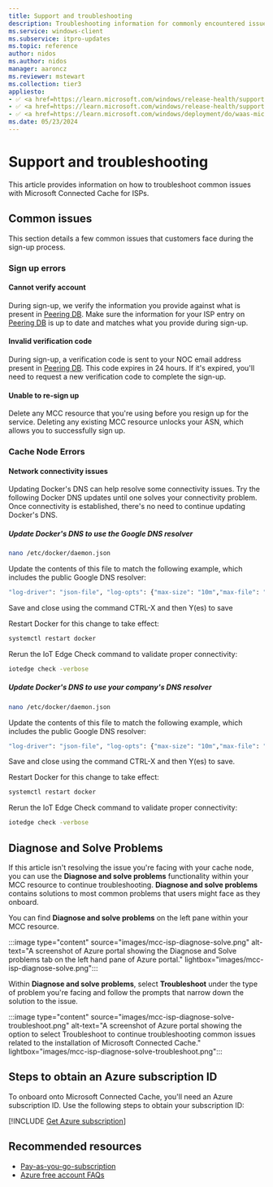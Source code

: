 ```yaml
---
title: Support and troubleshooting
description: Troubleshooting information for commonly encountered issues for onboarding or using Microsoft Connected Cache for ISPs.
ms.service: windows-client
ms.subservice: itpro-updates
ms.topic: reference
author: nidos
ms.author: nidos
manager: aaroncz
ms.reviewer: mstewart
ms.collection: tier3
appliesto: 
- ✅ <a href=https://learn.microsoft.com/windows/release-health/supported-versions-windows-client target=_blank>Windows 11</a>
- ✅ <a href=https://learn.microsoft.com/windows/release-health/supported-versions-windows-client target=_blank>Windows 10</a>
- ✅ <a href=https://learn.microsoft.com/windows/deployment/do/waas-microsoft-connected-cache target=_blank>Microsoft Connected Cache for ISPs</a>	
ms.date: 05/23/2024
---
```


# Support and troubleshooting

This article provides information on how to troubleshoot common issues with Microsoft Connected Cache for ISPs.

## Common issues

This section details a few common issues that customers face during the sign-up process.

### Sign up errors

#### Cannot verify account

During sign-up, we verify the information you provide against what is present in [Peering DB](https://www.peeringdb.com/). Make sure the information for your ISP entry on [Peering DB](https://www.peeringdb.com/) is up to date and matches what you provide during sign-up.

#### Invalid verification code

During sign-up, a verification code is sent to your NOC email address present in [Peering DB](https://www.peeringdb.com/). This code expires in 24 hours. If it's expired, you'll need to request a new verification code to complete the sign-up.  

#### Unable to re-sign up

Delete any MCC resource that you're using before you resign up for the service. Deleting any existing MCC resource unlocks your ASN, which allows you to successfully sign up.

### Cache Node Errors  

#### Network connectivity issues

 Updating Docker's DNS can help resolve some connectivity issues.
 Try the following Docker DNS updates until one solves your connectivity problem.
 Once connectivity is established, there's no need to continue updating Docker's DNS.

##### Update Docker's DNS to use the Google DNS resolver

```bash
nano /etc/docker/daemon.json
```

Update the contents of this file to match the following example, which includes the public Google DNS resolver:

```bash
"log-driver": "json-file", "log-opts": {"max-size": "10m","max-file": "3"},"dns":["8.8.8.8", "8.8.4.4"]
```

Save and close using the command CTRL-X and then Y(es) to save

Restart Docker for this change to take effect:

```bash
systemctl restart docker
```

Rerun the IoT Edge Check command to validate proper connectivity:

```bash
iotedge check -verbose
```

##### Update Docker's DNS to use your company's DNS resolver

```bash
nano /etc/docker/daemon.json
```

Update the contents of this file to match the following example, which includes the public Google DNS resolver:

```bash
"log-driver": "json-file", "log-opts": {"max-size": "10m","max-file": "3"},"dns":["<Your companies DNS Resolver IP Address>"]
```

Save and close using the command CTRL-X and then Y(es) to save.

Restart Docker for this change to take effect:

```bash
systemctl restart docker
```

Rerun the IoT Edge Check command to validate proper connectivity:

```bash
iotedge check -verbose
```

## Diagnose and Solve Problems

If this article isn't resolving the issue you're facing with your cache node, you can use the **Diagnose and solve problems** functionality within your MCC resource to continue troubleshooting. **Diagnose and solve problems** contains solutions to most common problems that users might face as they onboard.

You can find **Diagnose and solve problems** on the left pane within your MCC resource.

:::image type="content" source="images/mcc-isp-diagnose-solve.png" alt-text="A screenshot of Azure portal showing the Diagnose and Solve problems tab on the left hand pane of Azure portal." lightbox="images/mcc-isp-diagnose-solve.png":::

Within **Diagnose and solve problems**, select **Troubleshoot** under the type of problem you're facing and follow the prompts that narrow down the solution to the issue.

:::image type="content" source="images/mcc-isp-diagnose-solve-troubleshoot.png" alt-text="A screenshot of Azure portal showing the option to select Troubleshoot to continue troubleshooting common issues related to the installation of Microsoft Connected Cache." lightbox="images/mcc-isp-diagnose-solve-troubleshoot.png":::

## Steps to obtain an Azure subscription ID

To onboard onto Microsoft Connected Cache, you'll need an Azure subscription ID. Use the following steps to obtain your subscription ID:
<!--Using include file, get-azure-subscription.md, for shared content-->
[!INCLUDE [Get Azure subscription](includes/get-azure-subscription.md)]

## Recommended resources

- [Pay-as-you-go-subscription](https://azure.microsoft.com/offers/ms-azr-0003p/)
- [Azure free account FAQs](https://azure.microsoft.com/free/free-account-faq/)
